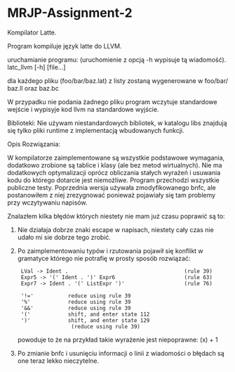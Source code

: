 # MRJP-Assignment-2

Kompilator Latte.

Program kompiluje język latte do LLVM.

uruchamianie programu:
(uruchomienie z opcją -h wypisuje tą wiadomość).
    latc_llvm [-h] [file...]

dla każdego pliku (foo/bar/baz.lat) z listy zostaną wygenerowane w foo/bar/ baz.ll oraz baz.bc

W przypadku nie podania żadnego pliku program wczytuje standardowe wejście i wypisyje kod llvm na standardowe wyjście.

Biblioteki:
    Nie używam niestandardowych bibliotek, w katalogu libs znajdują się tylko pliki runtime z implementacją wbudowanych funkcji.

Opis Rozwiązania:

W kompilatorze zaimplementowane są wszystkie podstawowe wymagania, dodatkowo zrobione są tablice i klasy (ale bez metod wirtualnych).
Nie ma dodatkowych optymalizacji oprócz obliczania stałych wyrażeń i usuwania kodu do którego dotarcie jest niemożliwe. 
Program przechodzi wszystkie publiczne testy. Poprzednia wersja używała zmodyfikowanego bnfc, ale postanowiłem z niej zrezygnować ponieważ
pojawiały się tam problemy przy wczytywaniu napisów.

Znalazłem kilka błędów których niestety nie mam już czasu poprawić są to:

1) Nie działaja dobrze znaki escape w napisach, niestety cały czas nie udało mi sie dobrze tego zrobić.

2) Po zaimplementowaniu typów i rzutowania pojawił się konflikt w gramatyce którego nie potrafię w prosty sposób rozwiązać:

        LVal -> Ident .                                     (rule 39)
        Expr5 -> '(' Ident . ')' Expr6                      (rule 63)
        Expr7 -> Ident . '(' ListExpr ')'                   (rule 76)

        '!='           reduce using rule 39
        '%'            reduce using rule 39
        '&&'           reduce using rule 39
        '('            shift, and enter state 112
        ')'            shift, and enter state 129
                        (reduce using rule 39)

    powoduje to że na przykład takie wyrażenie jest niepoprawne: (x) + 1

3) Po zmianie bnfc i usunięciu informacji o linii z wiadomości o błędach są one teraz lekko nieczytelne. 